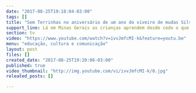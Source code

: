 ```yaml
---
date: "2017-08-25T19:18:04-03:00"
tags: []
title: "Sem Terrinhas no aniversário de um ano do viveiro de mudas Silvino Golveia!"
support_line: Lá em Minas Gerais as crianças aprendem desde cedo o que é a agroecologia.
section: tv
video: "https://www.youtube.com/watch?v=ivvJmfcMI-k&feature=youtu.be"
menu: "educação, cultura e comunicação"
layout: post
files: []
created_date: "2017-08-25T19:20:06-03:00"
published: true
video_thumbnail: "http://img.youtube.com/vi/ivvJmfcMI-k/0.jpg"
releated_posts: []

---
```

